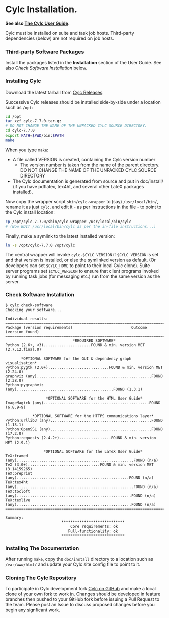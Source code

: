 # Cylc Installation.

**See also [The Cylc User Guide](https://cylc.github.io/cylc/documentation.html).**

Cylc must be installed on suite and task job hosts. Third-party dependencies
(below) are not required on job hosts.

### Third-party Software Packages

Install the packages listed in the **Installation** section of the User Guide.
See also *Check Software Installation* below.

### Installing Cylc

Download the latest tarball from [Cylc
Releases](https://github.com/cylc/cylc/releases).

Successive Cylc releases should be installed side-by-side under a location such
as `/opt`:

```bash
cd /opt
tar xzf cylc-7.7.0.tar.gz
# DO NOT CHANGE THE NAME OF THE UNPACKED CYLC SOURCE DIRECTORY.
cd cylc-7.7.0
export PATH=$PWD/bin:$PATH
make
```

When you type `make`:
  * A file called VERSION is created, containing the Cylc version number
    * The version number is taken from the name of the parent directory. DO NOT
      CHANGE THE NAME OF THE UNPACKED CYLC SOURCE DIRECTORY
  * The Cylc documentation is generated from source and put in doc/install/ (if
    you have pdflatex, tex4ht, and several other LateX packages installed).

Now copy the wrapper script `sbin/cylc-wrapper` to (say) `/usr/local/bin/`,
rename it as just `cylc`, and edit it - as per instructions in the file - to
point to the Cylc install location:

```bash
cp /opt/cylc-7.7.0/sbin/cylc-wrapper /usr/local/bin/cylc
# (Now EDIT /usr/local/bin/cylc as per the in-file instructions...)
```

Finally, make a symlink to the latest installed version:
```bash
ln -s /opt/cylc-7.7.0 /opt/cylc
```
The central wrapper will invoke `cylc-$CYLC_VERSION` if `$CYLC_VERSION` is set
and that version is installed, or else the symlinked version as default. (Or
developers can set `$CYLC_HOME` to point to their local Cylc clone). Suite
server programs set `$CYLC_VERSION` to ensure that client programs invoked by
running task jobs (for messaging etc.) run from the same version as the
server.

### Check Software Installation

```
$ cylc check-software
Checking your software...

Individual results:
===============================================================================
Package (version requirements)                          Outcome (version found)
===============================================================================
                              *REQUIRED SOFTWARE*                              
Python (2.6+, <3).....................FOUND & min. version MET (2.7.12.final.0)

       *OPTIONAL SOFTWARE for the GUI & dependency graph visualisation*       
Python:pygtk (2.0+)...........................FOUND & min. version MET (2.24.0)
graphviz (any)...................................................FOUND (2.38.0)
Python:pygraphviz (any)...........................................FOUND (1.3.1)

                  *OPTIONAL SOFTWARE for the HTML User Guide*                  
ImageMagick (any)...............................................FOUND (6.8.9-9)

            *OPTIONAL SOFTWARE for the HTTPS communications layer*            
Python:urllib3 (any).............................................FOUND (1.13.1)
Python:OpenSSL (any).............................................FOUND (17.2.0)
Python:requests (2.4.2+).......................FOUND & min. version MET (2.9.1)

                 *OPTIONAL SOFTWARE for the LaTeX User Guide*                 
TeX:framed (any)....................................................FOUND (n/a)
TeX (3.0+)................................FOUND & min. version MET (3.14159265)
TeX:preprint (any)..................................................FOUND (n/a)
TeX:tex4ht (any)....................................................FOUND (n/a)
TeX:tocloft (any)...................................................FOUND (n/a)
TeX:texlive (any)...................................................FOUND (n/a)
===============================================================================

Summary:
                         ****************************                         
                             Core requirements: ok                             
                            Full-functionality: ok                            
                         ****************************  
```

### Installing The Documentation

After running `make`, copy the `doc/install` directory to a location such as
`/var/www/html/` and update your Cylc site config file to point to it.

### Cloning The Cylc Repository

To participate in Cylc development fork [Cylc on
GitHub](https://github.com/cylc/cylc) and make a local clone of your own fork
to work in. Changes should be developed in feature branches then pushed to
your GitHub fork before issuing a Pull Request to the team. Please post an
Issue to discuss proposed changes before you begin any signficant work.
